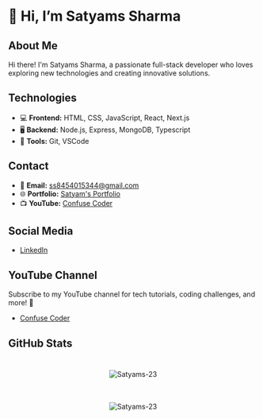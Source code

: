 # 👋 Hi, I’m Satyams Sharma

## About Me
Hi there! I'm Satyams Sharma, a passionate full-stack developer who loves exploring new technologies and creating innovative solutions.

## Technologies
- 💻 **Frontend:** HTML, CSS, JavaScript, React, Next.js
- 🖥️ **Backend:** Node.js, Express, MongoDB, Typescript
- 🚀 **Tools:** Git, VSCode
  
## Contact
- 📧 **Email:** ss8454015344@gmail.com
- 🌐 **Portfolio:** [Satyam's Portfolio](https://satyamportfolio.vercel.app/)
- 📺 **YouTube:** [Confuse Coder](http://www.youtube.com/@ConfuseCoder23)

## Social Media
- [LinkedIn](https://www.linkedin.com/in/satyam-sharma-7530b9280)

## YouTube Channel
Subscribe to my YouTube channel for tech tutorials, coding challenges, and more! 🚀
- [Confuse Coder](http://www.youtube.com/@ConfuseCoder23)


## GitHub Stats

<div style="display: flex-row;">
  <div style="flex: 1; padding: 10px;">
    <p align="center">
      <img src="https://github-readme-stats.vercel.app/api?username=Satyams-23&show_icons=true&locale=en" alt="Satyams-23" />
    </p>
  </div>
  <div style="flex: 1; padding: 10px;">
    <p align="center">
      <img src="https://github-readme-streak-stats.herokuapp.com/?user=Satyams-23" alt="Satyams-23" />
    </p>
  </div>
</div>


##
